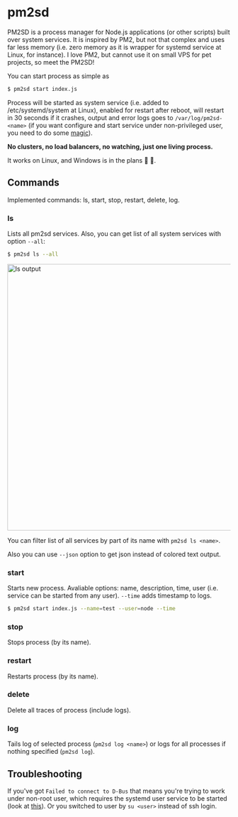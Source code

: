 # pm2sd
PM2SD is a process manager for Node.js applications (or other scripts) built over system services. It is inspired by PM2, but not that complex and uses far less memory (i.e. zero memory as it is wrapper for systemd service at Linux, for instance). I love PM2, but cannot use it on small VPS for pet projects, so meet the PM2SD!

You can start process as simple as

```bash
$ pm2sd start index.js
```

Process will be started as system service (i.e. added to /etc/systemd/system at Linux), enabled for restart after reboot, will restart in 30 seconds if it crashes, output and error logs goes to `/var/log/pm2sd-<name>` (if you want configure and start service under non-privileged user, you need to do some [magic](./doc/d-bus-black-magic.md)). 

**No clusters, no load balancers, no watching, just one living process.**

It works on Linux, and Windows is in the plans :construction: :hammer:.

## Commands

Implemented commands: ls, start, stop, restart, delete, log.

### ls

Lists all pm2sd services. Also, you can get list of all system services with option `--all`:

```bash
$ pm2sd ls --all
```
<img width=600px src="https://raw.githubusercontent.com/artemdudkin/pm2sd/main/doc/ls.png" alt="ls output">

You can filter list of all services by part of its name with `pm2sd ls <name>`.

Also you can use `--json` option to get json instead of colored text output.

### start

Starts new process. Avaliable options: name, description, time, user (i.e. service can be started from any user). 
`--time` adds timestamp to logs.

```bash
$ pm2sd start index.js --name=test --user=node --time
```

### stop

Stops process (by its name).

### restart

Restarts process (by its name).

### delete

Delete all traces of process (include logs).

### log

Tails log of selected process (`pm2sd log <name>`) or logs for all processes if nothing specified (`pm2sd log`).

## Troubleshooting

If you've got `Failed to connect to D-Bus` that means you're trying to work under non-root user, which requires the systemd user service to be started (look at [this](./doc/d-bus-black-magic.md)). Or you switched to user by `su <user>` instead of ssh login.
